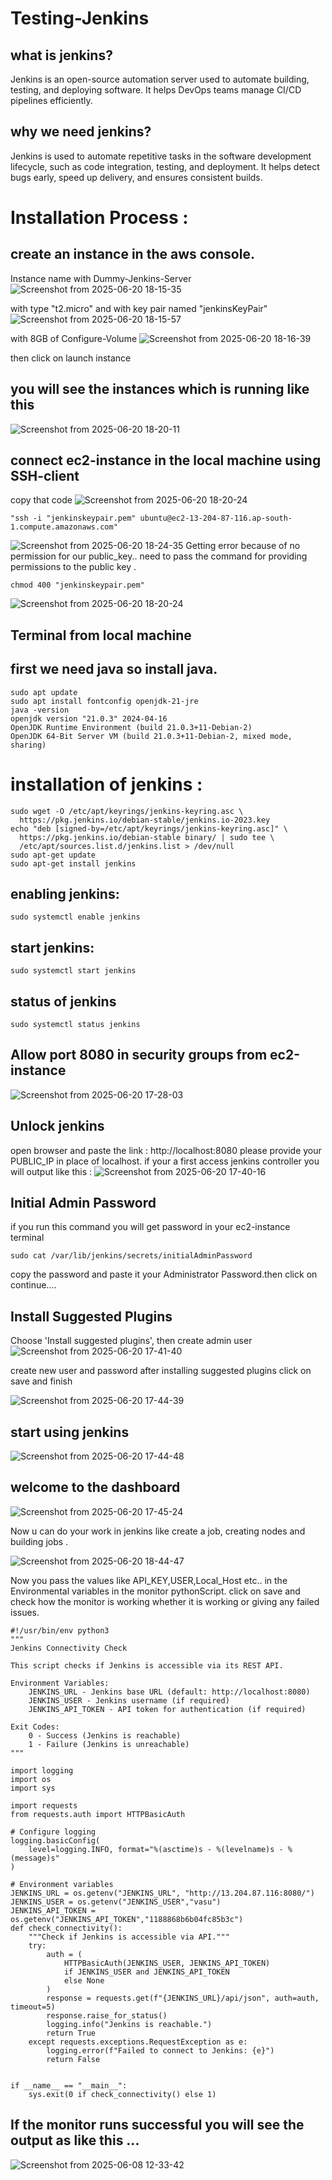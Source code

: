 # Testing-Jenkins
## what is jenkins?
Jenkins is an open-source automation server used to automate building, testing, and deploying
software. It helps DevOps teams manage CI/CD pipelines efficiently.

## why we need jenkins?
Jenkins is used to automate repetitive tasks in the software development lifecycle, such as 
code
integration, testing, and deployment. It helps detect bugs early, speed up delivery, and ensures
consistent builds.

# Installation Process :

## create an instance in the aws console.
Instance name with Dummy-Jenkins-Server 
![Screenshot from 2025-06-20 18-15-35](https://github.com/user-attachments/assets/e88a1a7c-af6b-4e4a-a6f1-5f3fa37db800)

with type "t2.micro" and with key pair named "jenkinsKeyPair" 
![Screenshot from 2025-06-20 18-15-57](https://github.com/user-attachments/assets/cde3058e-b4bf-4296-9164-cda1b7e94008)

with 8GB of Configure-Volume
![Screenshot from 2025-06-20 18-16-39](https://github.com/user-attachments/assets/3e38f2eb-b5c7-4d06-af24-8870059eaa19)

then click on launch instance

## you will see the instances which is running like this
![Screenshot from 2025-06-20 18-20-11](https://github.com/user-attachments/assets/7969c7ce-7386-4366-bd8e-95377c46464f)

## connect ec2-instance in the local machine using SSH-client 
copy that code 
![Screenshot from 2025-06-20 18-20-24](https://github.com/user-attachments/assets/b708fa64-ad27-44dc-9747-9ce8ac4058df)


``` 
"ssh -i "jenkinskeypair.pem" ubuntu@ec2-13-204-87-116.ap-south-1.compute.amazonaws.com"
````
![Screenshot from 2025-06-20 18-24-35](https://github.com/user-attachments/assets/59eae808-400f-46aa-93c8-1131374ac1e3)
Getting error because of no permission for our public_key.. need to pass the command for providing permissions to the public key .
 ```
chmod 400 "jenkinskeypair.pem"
```

![Screenshot from 2025-06-20 18-20-24](https://github.com/user-attachments/assets/2faa3675-96e6-4169-96df-44b759484fa4)

## Terminal from local machine 


## first we need  java so install java.
```
sudo apt update
sudo apt install fontconfig openjdk-21-jre
java -version
openjdk version "21.0.3" 2024-04-16
OpenJDK Runtime Environment (build 21.0.3+11-Debian-2)
OpenJDK 64-Bit Server VM (build 21.0.3+11-Debian-2, mixed mode, sharing)

```
# installation of jenkins :
```
sudo wget -O /etc/apt/keyrings/jenkins-keyring.asc \
  https://pkg.jenkins.io/debian-stable/jenkins.io-2023.key
echo "deb [signed-by=/etc/apt/keyrings/jenkins-keyring.asc]" \
  https://pkg.jenkins.io/debian-stable binary/ | sudo tee \
  /etc/apt/sources.list.d/jenkins.list > /dev/null
sudo apt-get update
sudo apt-get install jenkins

```
## enabling  jenkins:
```
sudo systemctl enable jenkins

```
## start jenkins:
```
sudo systemctl start jenkins
```
## status of jenkins
```
sudo systemctl status jenkins
```
## Allow port 8080 in security groups from ec2-instance 
![Screenshot from 2025-06-20 17-28-03](https://github.com/user-attachments/assets/baf69fb2-bd7b-436f-9606-8c326e8dbf02)


## Unlock jenkins 
 open browser and paste the link : http://localhost:8080 please  provide your PUBLIC_IP in place of localhost.
if your a first access jenkins controller you will output like this :
![Screenshot from 2025-06-20 17-40-16](https://github.com/user-attachments/assets/9c4e6169-07c2-4e8d-92d9-786b9040949f)

 
 ## Initial Admin Password
 if you run this command you will get password in your ec2-instance terminal 
```
sudo cat /var/lib/jenkins/secrets/initialAdminPassword
```
copy the password and paste it your Administrator Password.then click on continue....

## Install Suggested Plugins
Choose 'Install suggested plugins', then create admin user 
![Screenshot from 2025-06-20 17-41-40](https://github.com/user-attachments/assets/eb142955-8023-4bd0-a2e3-40d91ef75787)

create new user and password after installing suggested plugins
click on save and finish

![Screenshot from 2025-06-20 17-44-39](https://github.com/user-attachments/assets/a3323b09-3f39-4324-be80-cf469dc5ba17)

## start using jenkins

![Screenshot from 2025-06-20 17-44-48](https://github.com/user-attachments/assets/08c49901-2ac0-4bf0-b5a5-8e0f8b1faa83)

## welcome to the dashboard 
![Screenshot from 2025-06-20 17-45-24](https://github.com/user-attachments/assets/4e568762-4413-49b5-8855-9c5ea34222b6)

 Now u can do your work in jenkins like create a job, creating nodes and building jobs .

 ![Screenshot from 2025-06-20 18-44-47](https://github.com/user-attachments/assets/2218d92b-ef30-4ac9-96b3-117a2759c119)


 Now you pass the values like API_KEY,USER,Local_Host etc.. in the Environmental variables in the monitor pythonScript.
 click on save and check how the monitor is working whether it is working or giving any failed issues.

```
#!/usr/bin/env python3
"""
Jenkins Connectivity Check

This script checks if Jenkins is accessible via its REST API.

Environment Variables:
    JENKINS_URL - Jenkins base URL (default: http://localhost:8080)
    JENKINS_USER - Jenkins username (if required)
    JENKINS_API_TOKEN - API token for authentication (if required)

Exit Codes:
    0 - Success (Jenkins is reachable)
    1 - Failure (Jenkins is unreachable)
"""

import logging
import os
import sys

import requests
from requests.auth import HTTPBasicAuth

# Configure logging
logging.basicConfig(
    level=logging.INFO, format="%(asctime)s - %(levelname)s - %(message)s"
)

# Environment variables
JENKINS_URL = os.getenv("JENKINS_URL", "http://13.204.87.116:8080/")
JENKINS_USER = os.getenv("JENKINS_USER","vasu")
JENKINS_API_TOKEN = os.getenv("JENKINS_API_TOKEN","1188868b6b04fc85b3c")
def check_connectivity():
    """Check if Jenkins is accessible via API."""
    try:
        auth = (
            HTTPBasicAuth(JENKINS_USER, JENKINS_API_TOKEN)
            if JENKINS_USER and JENKINS_API_TOKEN
            else None
        )
        response = requests.get(f"{JENKINS_URL}/api/json", auth=auth, timeout=5)
        response.raise_for_status()
        logging.info("Jenkins is reachable.")
        return True
    except requests.exceptions.RequestException as e:
        logging.error(f"Failed to connect to Jenkins: {e}")
        return False


if __name__ == "__main__":
    sys.exit(0 if check_connectivity() else 1)

 ```


 ## If the monitor runs successful you will see the output as like this ...

 ![Screenshot from 2025-06-08 12-33-42](https://github.com/user-attachments/assets/738227a1-c150-4d68-85d3-6fe784b7b4ca)




